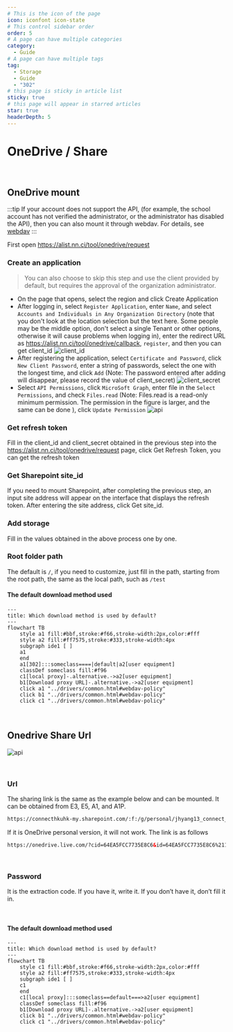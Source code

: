 ```yaml
---
# This is the icon of the page
icon: iconfont icon-state
# This control sidebar order
order: 5
# A page can have multiple categories
category:
  - Guide
# A page can have multiple tags
tag:
  - Storage
  - Guide
  - "302"
# this page is sticky in article list
sticky: true
# this page will appear in starred articles
star: true
headerDepth: 5
---
```


# OneDrive / Share

<br/>

## **OneDrive mount**

:::tip
If your account does not support the API, (for example, the school account has not verified the administrator, or the administrator has disabled the API), then you can also mount it through webdav. For details, see [webdav](webdav.md)
:::

First open https://alist.nn.ci/tool/onedrive/request

### **Create an application**
> You can also choose to skip this step and use the client provided by default, but requires the approval of the organization administrator.

- On the page that opens, select the region and click Create Application
- After logging in, select `Register Application`, enter `Name`, and select `Accounts and Individuals in Any Organization Directory` (note that you don't look at the location selection but the text here. Some people may be the middle option, don't select a single Tenant or other options, otherwise it will cause problems when logging in), enter the redirect URL as <https://alist.nn.ci/tool/onedrive/callback>, `register`, and then you can get client_id
  ![client_id](/img/drivers/onedrive-register-app.png)
- After registering the application, select `Certificate and Password`, click `New Client Password`, enter a string of passwords, select the one with the longest time, and click `Add`
  (Note: The password entered after adding will disappear, please record the value of client_secret)
  ![client_secret](/img/drivers/onedrive-new-password.png)
- Select `API Permissions`, click `MicroSoft Graph`, enter file in the `Select Permissions`, and check `Files.read` (Note: Files.read is a read-only minimum permission. The permission in the figure is larger, and the same can be done ), click `Update Permission`
  ![api](/img/drivers/onedrive-update-permission.png)
### **Get refresh token**
Fill in the client_id and client_secret obtained in the previous step into the https://alist.nn.ci/tool/onedrive/request page, click Get Refresh Token, you can get the refresh token

### **Get Sharepoint site_id**
If you need to mount Sharepoint, after completing the previous step, an input site address will appear on the interface that displays the refresh token. After entering the site address, click Get site_id.
### **Add storage**
Fill in the values ​​obtained in the above process one by one.
### **Root folder path**
The default is `/`, if you need to customize, just fill in the path, starting from the root path, the same as the local path, such as `/test`



#### **The default download method used**

```mermaid
---
title: Which download method is used by default?
---
flowchart TB
    style a1 fill:#bbf,stroke:#f66,stroke-width:2px,color:#fff
    style a2 fill:#ff7575,stroke:#333,stroke-width:4px
    subgraph ide1 [ ]
    a1
    end
    a1[302]:::someclass====|default|a2[user equipment]
    classDef someclass fill:#f96
    c1[local proxy]-.alternative.->a2[user equipment]
    b1[Download proxy URL]-.alternative.->a2[user equipment]
    click a1 "../drivers/common.html#webdav-policy"
    click b1 "../drivers/common.html#webdav-policy"
    click c1 "../drivers/common.html#webdav-policy"
```

<br/>



## **Onedrive Share Url**

![api](/img/drivers/onedrive_app/od_share_add.png)

<br/>



### **Url**

The sharing link is the same as the example below and can be mounted. It can be obtained from E3, E5, A1, and A1P.

```html
https://connecthkuhk-my.sharepoint.com/:f:/g/personal/jhyang13_connect_hku_hk/EsEgHtGOWbJImxop6tF15FIBIH-ihrjuDclbrbmwWfY_RA?e=s6fitN
```

If it is OneDrive personal version, it will not work. The link is as follows

```html
https://onedrive.live.com/?cid=64EA5FCC7735E8C6&id=64EA5FCC7735E8C6%2117289
```

<br/>



### **Password**

It is the extraction code. If you have it, write it. If you don’t have it, don’t fill it in.



<br/>

#### **The default download method used**


```mermaid
---
title: Which download method is used by default?
---
flowchart TB
    style c1 fill:#bbf,stroke:#f66,stroke-width:2px,color:#fff
    style a2 fill:#ff7575,stroke:#333,stroke-width:4px
    subgraph ide1 [ ]
    c1
    end
    c1[local proxy]:::someclass==default===>a2[user equipment]
    classDef someclass fill:#f96
    b1[Download proxy URL]-.alternative.->a2[user equipment]
    click b1 "../drivers/common.html#webdav-policy"
    click c1 "../drivers/common.html#webdav-policy"
```